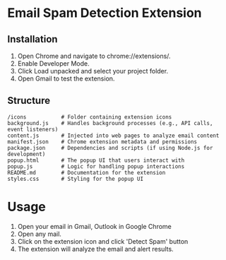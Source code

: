 # Email Spam Detection Extension
## Installation
1. Open Chrome and navigate to chrome://extensions/.
2. Enable Developer Mode.
3. Click Load unpacked and select your project folder.
4. Open Gmail to test the extension.

## Structure

```
/icons           # Folder containing extension icons
background.js    # Handles background processes (e.g., API calls, event listeners)
content.js       # Injected into web pages to analyze email content
manifest.json    # Chrome extension metadata and permissions
package.json     # Dependencies and scripts (if using Node.js for development)
popup.html       # The popup UI that users interact with
popup.js         # Logic for handling popup interactions
README.md        # Documentation for the extension
styles.css       # Styling for the popup UI

```

# Usage
1. Open your email in Gmail, Outlook in Google Chrome
2. Open any mail.
3. Click on the extension icon and click 'Detect Spam' button
4. The extension will analyze the email and alert results.
